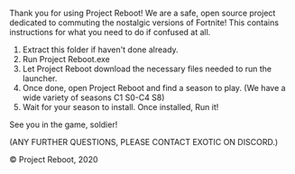 Thank you for using Project Reboot! We are a safe, open source project dedicated to commuting the nostalgic versions of Fortnite!
This contains instructions for what you need to do if confused at all.

1. Extract this folder if haven't done already.
2. Run Project Reboot.exe
3. Let Project Reboot download the necessary files needed to run the launcher.
4. Once done, open Project Reboot and find a season to play. (We have a wide variety of seasons C1 S0-C4 S8)
5. Wait for your season to install. Once installed, Run it!

See you in the game, soldier!







(ANY FURTHER QUESTIONS, PLEASE CONTACT EXOTIC ON DISCORD.)










© Project Reboot, 2020

